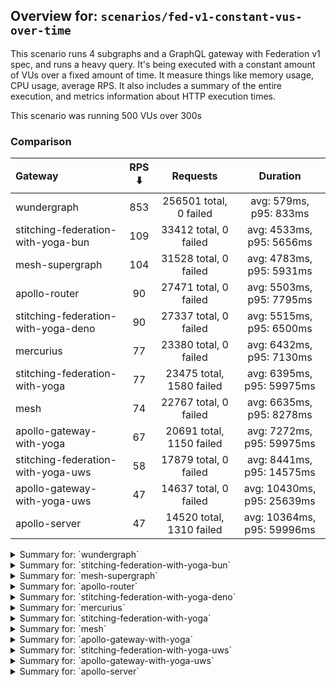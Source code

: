 ## Overview for: `scenarios/fed-v1-constant-vus-over-time`


This scenario runs 4 subgraphs and a GraphQL gateway with Federation v1 spec, and runs a heavy query. It's being executed with a constant amount of VUs over a fixed amount of time. It measure things like memory usage, CPU usage, average RPS. It also includes a summary of the entire execution, and metrics information about HTTP execution times.


This scenario was running 500 VUs over 300s


### Comparison


| Gateway                             | RPS ⬇️ |         Requests         |          Duration          |
| :---------------------------------- | :----: | :----------------------: | :------------------------: |
| wundergraph                         |  853   |  256501 total, 0 failed  |   avg: 579ms, p95: 833ms   |
| stitching-federation-with-yoga-bun  |  109   |  33412 total, 0 failed   |  avg: 4533ms, p95: 5656ms  |
| mesh-supergraph                     |  104   |  31528 total, 0 failed   |  avg: 4783ms, p95: 5931ms  |
| apollo-router                       |   90   |  27471 total, 0 failed   |  avg: 5503ms, p95: 7795ms  |
| stitching-federation-with-yoga-deno |   90   |  27337 total, 0 failed   |  avg: 5515ms, p95: 6500ms  |
| mercurius                           |   77   |  23380 total, 0 failed   |  avg: 6432ms, p95: 7130ms  |
| stitching-federation-with-yoga      |   77   | 23475 total, 1580 failed | avg: 6395ms, p95: 59975ms  |
| mesh                                |   74   |  22767 total, 0 failed   |  avg: 6635ms, p95: 8278ms  |
| apollo-gateway-with-yoga            |   67   | 20691 total, 1150 failed | avg: 7272ms, p95: 59975ms  |
| stitching-federation-with-yoga-uws  |   58   |  17879 total, 0 failed   | avg: 8441ms, p95: 14575ms  |
| apollo-gateway-with-yoga-uws        |   47   |  14637 total, 0 failed   | avg: 10430ms, p95: 25639ms |
| apollo-server                       |   47   | 14520 total, 1310 failed | avg: 10364ms, p95: 59996ms |



<details>
  <summary>Summary for: `wundergraph`</summary>

  **K6 Output**




```
     ✓ response code was 200
     ✓ no graphql errors
     ✓ valid response structure

     checks.........................: 100.00% ✓ 769503     ✗ 0     
     data_received..................: 1.3 GB  4.3 MB/s
     data_sent......................: 305 MB  1.0 MB/s
     http_req_blocked...............: avg=221.29µs min=800ns    med=1.8µs    max=345.26ms p(90)=2.9µs    p(95)=3.5µs   
     http_req_connecting............: avg=216.25µs min=0s       med=0s       max=345.23ms p(90)=0s       p(95)=0s      
     http_req_duration..............: avg=579.03ms min=166.71ms med=559.9ms  max=1.56s    p(90)=767.74ms p(95)=833.36ms
       { expected_response:true }...: avg=579.03ms min=166.71ms med=559.9ms  max=1.56s    p(90)=767.74ms p(95)=833.36ms
   ✓ http_req_failed................: 0.00%   ✓ 0          ✗ 256501
     http_req_receiving.............: avg=6.19ms   min=13.19µs  med=27.3µs   max=641.86ms p(90)=206.9µs  p(95)=17.8ms  
     http_req_sending...............: avg=811.29µs min=5.7µs    med=10µs     max=618.23ms p(90)=21.1µs   p(95)=94.1µs  
     http_req_tls_handshaking.......: avg=0s       min=0s       med=0s       max=0s       p(90)=0s       p(95)=0s      
     http_req_waiting...............: avg=572.03ms min=166.67ms med=556.88ms max=1.56s    p(90)=750.86ms p(95)=808.23ms
     http_reqs......................: 256501  853.941644/s
     iteration_duration.............: avg=584.98ms min=171.63ms med=564.66ms max=1.99s    p(90)=775.93ms p(95)=844.58ms
     iterations.....................: 256501  853.941644/s
     vus............................: 500     min=500      max=500 
     vus_max........................: 500     min=500      max=500 
```


**Performance Overview**


<img src="https://imagedelivery.net/KYe9TScr4TldYHA48pczVg/09c0709d-89ac-45c3-8991-cfbcfbaa6800/public" alt="Performance Overview" />


**HTTP Overview**


<img src="https://imagedelivery.net/KYe9TScr4TldYHA48pczVg/2b957f85-9807-4a56-91e0-994c04c2e400/public" alt="HTTP Overview" />


  </details>

<details>
  <summary>Summary for: `stitching-federation-with-yoga-bun`</summary>

  **K6 Output**




```
     ✓ response code was 200
     ✓ no graphql errors
     ✓ valid response structure

     checks.........................: 100.00% ✓ 100236     ✗ 0    
     data_received..................: 167 MB  548 kB/s
     data_sent......................: 40 MB   131 kB/s
     http_req_blocked...............: avg=2.29ms   min=1.2µs    med=2.29µs max=294.05ms p(90)=4.1µs  p(95)=8.8µs   
     http_req_connecting............: avg=2.26ms   min=0s       med=0s     max=274.84ms p(90)=0s     p(95)=0s      
     http_req_duration..............: avg=4.53s    min=462.73ms med=4.42s  max=11.64s   p(90)=4.84s  p(95)=5.65s   
       { expected_response:true }...: avg=4.53s    min=462.73ms med=4.42s  max=11.64s   p(90)=4.84s  p(95)=5.65s   
   ✓ http_req_failed................: 0.00%   ✓ 0          ✗ 33412
     http_req_receiving.............: avg=115.76µs min=20.1µs   med=46.2µs max=66.55ms  p(90)=71.2µs p(95)=113.54µs
     http_req_sending...............: avg=536.99µs min=6.6µs    med=13.1µs max=177.26ms p(90)=29.5µs p(95)=114.1µs 
     http_req_tls_handshaking.......: avg=0s       min=0s       med=0s     max=0s       p(90)=0s     p(95)=0s      
     http_req_waiting...............: avg=4.53s    min=452.14ms med=4.42s  max=11.64s   p(90)=4.84s  p(95)=5.65s   
     http_reqs......................: 33412   109.925218/s
     iteration_duration.............: avg=4.53s    min=463.98ms med=4.42s  max=11.64s   p(90)=4.84s  p(95)=5.65s   
     iterations.....................: 33412   109.925218/s
     vus............................: 45      min=45       max=500
     vus_max........................: 500     min=500      max=500
```


**Performance Overview**


<img src="https://imagedelivery.net/KYe9TScr4TldYHA48pczVg/41e8ead9-c12e-4dff-d2b7-ea24ef873e00/public" alt="Performance Overview" />


**HTTP Overview**


<img src="https://imagedelivery.net/KYe9TScr4TldYHA48pczVg/e28873e2-f4e4-4d71-35f5-28120faf1d00/public" alt="HTTP Overview" />


  </details>

<details>
  <summary>Summary for: `mesh-supergraph`</summary>

  **K6 Output**




```
     ✓ response code was 200
     ✗ no graphql errors
      ↳  99% — ✓ 31231 / ✗ 297
     ✗ valid response structure
      ↳  0% — ✓ 0 / ✗ 31528

     checks.........................: 66.35% ✓ 62759     ✗ 31825
     data_received..................: 160 MB 530 kB/s
     data_sent......................: 37 MB  124 kB/s
     http_req_blocked...............: avg=2.91ms  min=1.1µs  med=2.1µs  max=449.59ms p(90)=3.1µs  p(95)=3.9µs 
     http_req_connecting............: avg=2.87ms  min=0s     med=0s     max=412.79ms p(90)=0s     p(95)=0s    
     http_req_duration..............: avg=4.78s   min=2.64s  med=4.7s   max=9.92s    p(90)=5.4s   p(95)=5.93s 
       { expected_response:true }...: avg=4.78s   min=2.64s  med=4.7s   max=9.92s    p(90)=5.4s   p(95)=5.93s 
   ✓ http_req_failed................: 0.00%  ✓ 0         ✗ 31528
     http_req_receiving.............: avg=56.03µs min=18.1µs med=48.7µs max=13.59ms  p(90)=68.3µs p(95)=75.7µs
     http_req_sending...............: avg=1.21ms  min=7.5µs  med=12.3µs max=242.84ms p(90)=22.8µs p(95)=28.2µs
     http_req_tls_handshaking.......: avg=0s      min=0s     med=0s     max=0s       p(90)=0s     p(95)=0s    
     http_req_waiting...............: avg=4.78s   min=2.64s  med=4.7s   max=9.77s    p(90)=5.4s   p(95)=5.93s 
     http_reqs......................: 31528  104.16316/s
     iteration_duration.............: avg=4.78s   min=2.64s  med=4.71s  max=10.16s   p(90)=5.4s   p(95)=5.93s 
     iterations.....................: 31528  104.16316/s
     vus............................: 308    min=308     max=500
     vus_max........................: 500    min=500     max=500
```


**Performance Overview**


<img src="https://imagedelivery.net/KYe9TScr4TldYHA48pczVg/5e1e69f6-af7e-484d-3d26-bdba77301300/public" alt="Performance Overview" />


**HTTP Overview**


<img src="https://imagedelivery.net/KYe9TScr4TldYHA48pczVg/369398fd-42d8-4fe9-056c-c4d659fdba00/public" alt="HTTP Overview" />


  </details>

<details>
  <summary>Summary for: `apollo-router`</summary>

  **K6 Output**




```
     ✓ response code was 200
     ✗ no graphql errors
      ↳  99% — ✓ 27303 / ✗ 168
     ✗ valid response structure
      ↳  99% — ✓ 27303 / ✗ 168

     checks.........................: 99.59% ✓ 82077     ✗ 336  
     data_received..................: 137 MB 450 kB/s
     data_sent......................: 33 MB  107 kB/s
     http_req_blocked...............: avg=1.39ms   min=1.2µs  med=2.9µs  max=229.73ms p(90)=4.4µs  p(95)=6.65µs 
     http_req_connecting............: avg=1.35ms   min=0s     med=0s     max=196.11ms p(90)=0s     p(95)=0s     
     http_req_duration..............: avg=5.5s     min=2.61s  med=5.25s  max=14.15s   p(90)=6.8s   p(95)=7.79s  
       { expected_response:true }...: avg=5.5s     min=2.61s  med=5.25s  max=14.15s   p(90)=6.8s   p(95)=7.79s  
   ✓ http_req_failed................: 0.00%  ✓ 0         ✗ 27471
     http_req_receiving.............: avg=123.1µs  min=21.7µs med=50.9µs max=177.18ms p(90)=86.8µs p(95)=103.9µs
     http_req_sending...............: avg=726.68µs min=7.3µs  med=15.2µs max=143.01ms p(90)=33.5µs p(95)=104.4µs
     http_req_tls_handshaking.......: avg=0s       min=0s     med=0s     max=0s       p(90)=0s     p(95)=0s     
     http_req_waiting...............: avg=5.5s     min=2.61s  med=5.25s  max=14.1s    p(90)=6.8s   p(95)=7.79s  
     http_reqs......................: 27471  90.344424/s
     iteration_duration.............: avg=5.5s     min=2.61s  med=5.26s  max=14.22s   p(90)=6.81s  p(95)=7.79s  
     iterations.....................: 27471  90.344424/s
     vus............................: 198    min=198     max=500
     vus_max........................: 500    min=500     max=500
```


**Performance Overview**


<img src="https://imagedelivery.net/KYe9TScr4TldYHA48pczVg/07efa749-0c63-4785-f8b8-8330b6db4400/public" alt="Performance Overview" />


**HTTP Overview**


<img src="https://imagedelivery.net/KYe9TScr4TldYHA48pczVg/dae816c6-53b7-4994-2573-17a2618b0400/public" alt="HTTP Overview" />


  </details>

<details>
  <summary>Summary for: `stitching-federation-with-yoga-deno`</summary>

  **K6 Output**




```
     ✓ response code was 200
     ✗ no graphql errors
      ↳  99% — ✓ 27239 / ✗ 98
     ✗ valid response structure
      ↳  99% — ✓ 27239 / ✗ 98

     checks.........................: 99.76% ✓ 81815     ✗ 196  
     data_received..................: 138 MB 456 kB/s
     data_sent......................: 32 MB  107 kB/s
     http_req_blocked...............: avg=1.77ms  min=900ns  med=1.9µs  max=217.65ms p(90)=3.4µs   p(95)=4.3µs 
     http_req_connecting............: avg=1.74ms  min=0s     med=0s     max=217.52ms p(90)=0s      p(95)=0s    
     http_req_duration..............: avg=5.51s   min=1.82s  med=5.42s  max=11.93s   p(90)=5.83s   p(95)=6.49s 
       { expected_response:true }...: avg=5.51s   min=1.82s  med=5.42s  max=11.93s   p(90)=5.83s   p(95)=6.49s 
   ✓ http_req_failed................: 0.00%  ✓ 0         ✗ 27337
     http_req_receiving.............: avg=95.95µs min=14.7µs med=27.4µs max=80.04ms  p(90)=75.59µs p(95)=92.4µs
     http_req_sending...............: avg=540.9µs min=5.6µs  med=11.1µs max=118.54ms p(90)=25.84µs p(95)=97.6µs
     http_req_tls_handshaking.......: avg=0s      min=0s     med=0s     max=0s       p(90)=0s      p(95)=0s    
     http_req_waiting...............: avg=5.51s   min=1.82s  med=5.42s  max=11.87s   p(90)=5.83s   p(95)=6.49s 
     http_reqs......................: 27337  90.296955/s
     iteration_duration.............: avg=5.51s   min=1.82s  med=5.42s  max=12.06s   p(90)=5.84s   p(95)=6.51s 
     iterations.....................: 27337  90.296955/s
     vus............................: 283    min=283     max=500
     vus_max........................: 500    min=500     max=500
```


**Performance Overview**


<img src="https://imagedelivery.net/KYe9TScr4TldYHA48pczVg/7a9f786d-debb-46bb-4d0b-b157dec7bf00/public" alt="Performance Overview" />


**HTTP Overview**


<img src="https://imagedelivery.net/KYe9TScr4TldYHA48pczVg/c1c5a9f3-213e-4f96-5f1d-708043b71900/public" alt="HTTP Overview" />


  </details>

<details>
  <summary>Summary for: `mercurius`</summary>

  **K6 Output**




```
     ✓ response code was 200
     ✓ no graphql errors
     ✓ valid response structure

     checks.........................: 100.00% ✓ 70140     ✗ 0    
     data_received..................: 118 MB  390 kB/s
     data_sent......................: 28 MB   92 kB/s
     http_req_blocked...............: avg=958.79µs min=1.1µs  med=3µs    max=176.37ms p(90)=4.3µs  p(95)=13.89µs
     http_req_connecting............: avg=914.17µs min=0s     med=0s     max=112.27ms p(90)=0s     p(95)=0s     
     http_req_duration..............: avg=6.43s    min=1.97s  med=6.37s  max=11.58s   p(90)=6.86s  p(95)=7.13s  
       { expected_response:true }...: avg=6.43s    min=1.97s  med=6.37s  max=11.58s   p(90)=6.86s  p(95)=7.13s  
   ✓ http_req_failed................: 0.00%   ✓ 0         ✗ 23380
     http_req_receiving.............: avg=79.02µs  min=20.7µs med=68.8µs max=37.11ms  p(90)=87.7µs p(95)=92.8µs 
     http_req_sending...............: avg=996.12µs min=6.7µs  med=18µs   max=109.56ms p(90)=32.9µs p(95)=43.2µs 
     http_req_tls_handshaking.......: avg=0s       min=0s     med=0s     max=0s       p(90)=0s     p(95)=0s     
     http_req_waiting...............: avg=6.43s    min=1.97s  med=6.37s  max=11.57s   p(90)=6.86s  p(95)=7.12s  
     http_reqs......................: 23380   77.425918/s
     iteration_duration.............: avg=6.43s    min=1.97s  med=6.37s  max=11.66s   p(90)=6.86s  p(95)=7.13s  
     iterations.....................: 23380   77.425918/s
     vus............................: 58      min=58      max=500
     vus_max........................: 500     min=500     max=500
```


**Performance Overview**


<img src="https://imagedelivery.net/KYe9TScr4TldYHA48pczVg/f550dc08-5078-41f6-d821-d626da5b7600/public" alt="Performance Overview" />


**HTTP Overview**


<img src="https://imagedelivery.net/KYe9TScr4TldYHA48pczVg/a64f6da0-0e3e-4bc8-8f6f-a8f02a564500/public" alt="HTTP Overview" />


  </details>

<details>
  <summary>Summary for: `stitching-federation-with-yoga`</summary>

  **K6 Output**




```
     ✗ response code was 200
      ↳  93% — ✓ 21895 / ✗ 1580
     ✗ no graphql errors
      ↳  93% — ✓ 21834 / ✗ 1641
     ✗ valid response structure
      ↳  99% — ✓ 21834 / ✗ 61

     checks.........................: 95.23% ✓ 65563     ✗ 3282 
     data_received..................: 111 MB 367 kB/s
     data_sent......................: 28 MB  92 kB/s
     http_req_blocked...............: avg=2.78ms  min=1.3µs    med=2.5µs  max=316.77ms p(90)=15.4µs  p(95)=2.01ms  
     http_req_connecting............: avg=2.71ms  min=0s       med=0s     max=314.81ms p(90)=0s      p(95)=1.69ms  
     http_req_duration..............: avg=6.39s   min=534.86ms med=2.45s  max=1m0s     p(90)=2.87s   p(95)=59.97s  
       { expected_response:true }...: avg=2.52s   min=534.86ms med=2.44s  max=58.75s   p(90)=2.69s   p(95)=2.79s   
   ✓ http_req_failed................: 6.73%  ✓ 1580      ✗ 21895
     http_req_receiving.............: avg=58.54µs min=0s       med=54.3µs max=19.73ms  p(90)=79.7µs  p(95)=87.2µs  
     http_req_sending...............: avg=1.45ms  min=7.4µs    med=14.8µs max=205.35ms p(90)=33.09µs p(95)=118.53µs
     http_req_tls_handshaking.......: avg=0s      min=0s       med=0s     max=0s       p(90)=0s      p(95)=0s      
     http_req_waiting...............: avg=6.39s   min=534.77ms med=2.45s  max=1m0s     p(90)=2.87s   p(95)=59.96s  
     http_reqs......................: 23475  77.822296/s
     iteration_duration.............: avg=6.4s    min=535.55ms med=2.45s  max=1m0s     p(90)=2.87s   p(95)=1m0s    
     iterations.....................: 23475  77.822296/s
     vus............................: 277    min=277     max=500
     vus_max........................: 500    min=500     max=500
```


**Performance Overview**


<img src="https://imagedelivery.net/KYe9TScr4TldYHA48pczVg/46850e91-7b2e-4d75-64bd-31744ab9b600/public" alt="Performance Overview" />


**HTTP Overview**


<img src="https://imagedelivery.net/KYe9TScr4TldYHA48pczVg/0c18b2af-331d-4c87-6e78-51c5bc677200/public" alt="HTTP Overview" />


  </details>

<details>
  <summary>Summary for: `mesh`</summary>

  **K6 Output**




```
     ✓ response code was 200
     ✗ no graphql errors
      ↳  98% — ✓ 22510 / ✗ 257
     ✗ valid response structure
      ↳  98% — ✓ 22510 / ✗ 257

     checks.........................: 99.24% ✓ 67787   ✗ 514  
     data_received..................: 115 MB 377 kB/s
     data_sent......................: 27 MB  89 kB/s
     http_req_blocked...............: avg=2.09ms   min=1.5µs  med=2.6µs  max=202.49ms p(90)=3.9µs  p(95)=8.07µs 
     http_req_connecting............: avg=2.06ms   min=0s     med=0s     max=202.47ms p(90)=0s     p(95)=0s     
     http_req_duration..............: avg=6.63s    min=2.52s  med=6.5s   max=12.59s   p(90)=7.58s  p(95)=8.27s  
       { expected_response:true }...: avg=6.63s    min=2.52s  med=6.5s   max=12.59s   p(90)=7.58s  p(95)=8.27s  
   ✓ http_req_failed................: 0.00%  ✓ 0       ✗ 22767
     http_req_receiving.............: avg=155.93µs min=23.2µs med=55.5µs max=86.78ms  p(90)=78.4µs p(95)=89.27µs
     http_req_sending...............: avg=438.46µs min=8.4µs  med=14.5µs max=107.49ms p(90)=30.5µs p(95)=38.5µs 
     http_req_tls_handshaking.......: avg=0s       min=0s     med=0s     max=0s       p(90)=0s     p(95)=0s     
     http_req_waiting...............: avg=6.63s    min=2.52s  med=6.5s   max=12.59s   p(90)=7.58s  p(95)=8.27s  
     http_reqs......................: 22767  74.8443/s
     iteration_duration.............: avg=6.63s    min=2.52s  med=6.5s   max=12.59s   p(90)=7.59s  p(95)=8.28s  
     iterations.....................: 22767  74.8443/s
     vus............................: 125    min=125   max=500
     vus_max........................: 500    min=500   max=500
```


**Performance Overview**


<img src="https://imagedelivery.net/KYe9TScr4TldYHA48pczVg/481da533-a0f7-4083-443e-dfdff0944000/public" alt="Performance Overview" />


**HTTP Overview**


<img src="https://imagedelivery.net/KYe9TScr4TldYHA48pczVg/9e9b1dca-8f0c-4419-8ea5-de85981fa800/public" alt="HTTP Overview" />


  </details>

<details>
  <summary>Summary for: `apollo-gateway-with-yoga`</summary>

  **K6 Output**




```
     ✗ response code was 200
      ↳  94% — ✓ 19541 / ✗ 1150
     ✗ no graphql errors
      ↳  92% — ✓ 19228 / ✗ 1463
     ✗ valid response structure
      ↳  98% — ✓ 19228 / ✗ 313

     checks.........................: 95.19% ✓ 57997     ✗ 2926 
     data_received..................: 98 MB  317 kB/s
     data_sent......................: 25 MB  80 kB/s
     http_req_blocked...............: avg=1.17ms   min=1µs      med=2.5µs  max=97.23ms p(90)=5.7µs   p(95)=1.43ms  
     http_req_connecting............: avg=1.12ms   min=0s       med=0s     max=85.47ms p(90)=0s      p(95)=1.29ms  
     http_req_duration..............: avg=7.27s    min=961.4ms  med=3.9s   max=1m0s    p(90)=5.27s   p(95)=59.97s  
       { expected_response:true }...: avg=4.17s    min=961.4ms  med=3.86s  max=59.62s  p(90)=4.91s   p(95)=5.24s   
   ✓ http_req_failed................: 5.55%  ✓ 1150      ✗ 19541
     http_req_receiving.............: avg=59.07µs  min=0s       med=54µs   max=12.73ms p(90)=84.99µs p(95)=93.59µs 
     http_req_sending...............: avg=282.43µs min=6.6µs    med=15.3µs max=24.38ms p(90)=34.7µs  p(95)=154.09µs
     http_req_tls_handshaking.......: avg=0s       min=0s       med=0s     max=0s      p(90)=0s      p(95)=0s      
     http_req_waiting...............: avg=7.27s    min=961.35ms med=3.9s   max=1m0s    p(90)=5.27s   p(95)=59.96s  
     http_reqs......................: 20691  67.040035/s
     iteration_duration.............: avg=7.27s    min=961.57ms med=3.9s   max=1m0s    p(90)=5.27s   p(95)=1m0s    
     iterations.....................: 20691  67.040035/s
     vus............................: 7      min=7       max=500
     vus_max........................: 500    min=500     max=500
```


**Performance Overview**


<img src="https://imagedelivery.net/KYe9TScr4TldYHA48pczVg/41a8d2ed-efee-428b-bd1b-d58b4d222a00/public" alt="Performance Overview" />


**HTTP Overview**


<img src="https://imagedelivery.net/KYe9TScr4TldYHA48pczVg/fd88d2ba-ec7a-4821-d7af-7a2461f68600/public" alt="HTTP Overview" />


  </details>

<details>
  <summary>Summary for: `stitching-federation-with-yoga-uws`</summary>

  **K6 Output**




```
     ✓ response code was 200
     ✗ no graphql errors
      ↳  76% — ✓ 13667 / ✗ 4212
     ✗ valid response structure
      ↳  76% — ✓ 13667 / ✗ 4212

     checks.........................: 84.29% ✓ 45213     ✗ 8424 
     data_received..................: 121 MB 398 kB/s
     data_sent......................: 21 MB  70 kB/s
     http_req_blocked...............: avg=1.72ms   min=1.3µs  med=2.7µs  max=124.91ms p(90)=4.8µs  p(95)=15.81µs 
     http_req_connecting............: avg=1.69ms   min=0s     med=0s     max=124.85ms p(90)=0s     p(95)=0s      
     http_req_duration..............: avg=8.44s    min=2.1s   med=7.79s  max=31.34s   p(90)=12.47s p(95)=14.57s  
       { expected_response:true }...: avg=8.44s    min=2.1s   med=7.79s  max=31.34s   p(90)=12.47s p(95)=14.57s  
   ✓ http_req_failed................: 0.00%  ✓ 0         ✗ 17879
     http_req_receiving.............: avg=105.36µs min=21.5µs med=57.7µs max=150.4ms  p(90)=98.9µs p(95)=126.12µs
     http_req_sending...............: avg=491.96µs min=7.6µs  med=15.3µs max=176.81ms p(90)=32.7µs p(95)=50.31µs 
     http_req_tls_handshaking.......: avg=0s       min=0s     med=0s     max=0s       p(90)=0s     p(95)=0s      
     http_req_waiting...............: avg=8.44s    min=2.1s   med=7.79s  max=31.34s   p(90)=12.47s p(95)=14.57s  
     http_reqs......................: 17879  58.960128/s
     iteration_duration.............: avg=8.44s    min=2.1s   med=7.79s  max=31.34s   p(90)=12.47s p(95)=14.57s  
     iterations.....................: 17879  58.960128/s
     vus............................: 141    min=141     max=500
     vus_max........................: 500    min=500     max=500
```


**Performance Overview**


<img src="https://imagedelivery.net/KYe9TScr4TldYHA48pczVg/43d40b8e-7597-45ed-4877-f63723722400/public" alt="Performance Overview" />


**HTTP Overview**


<img src="https://imagedelivery.net/KYe9TScr4TldYHA48pczVg/c59526c4-468f-4a65-82cc-19d4e6e5ec00/public" alt="HTTP Overview" />


  </details>

<details>
  <summary>Summary for: `apollo-gateway-with-yoga-uws`</summary>

  **K6 Output**




```
     ✓ response code was 200
     ✗ no graphql errors
      ↳  56% — ✓ 8300 / ✗ 6337
     ✗ valid response structure
      ↳  56% — ✓ 8300 / ✗ 6337

     checks.........................: 71.13% ✓ 31237     ✗ 12674
     data_received..................: 62 MB  201 kB/s
     data_sent......................: 17 MB  57 kB/s
     http_req_blocked...............: avg=1.62ms   min=1.6µs    med=2.7µs  max=182.69ms p(90)=4.4µs  p(95)=24.1µs  
     http_req_connecting............: avg=1.58ms   min=0s       med=0s     max=104.49ms p(90)=0s     p(95)=0s      
     http_req_duration..............: avg=10.42s   min=100.71ms med=8.8s   max=39.26s   p(90)=22.64s p(95)=25.63s  
       { expected_response:true }...: avg=10.42s   min=100.71ms med=8.8s   max=39.26s   p(90)=22.64s p(95)=25.63s  
   ✓ http_req_failed................: 0.00%  ✓ 0         ✗ 14637
     http_req_receiving.............: avg=89.65µs  min=21µs     med=55.2µs max=22.73ms  p(90)=100µs  p(95)=128.12µs
     http_req_sending...............: avg=728.66µs min=9.8µs    med=16.2µs max=93.76ms  p(90)=45.8µs p(95)=192.82µs
     http_req_tls_handshaking.......: avg=0s       min=0s       med=0s     max=0s       p(90)=0s     p(95)=0s      
     http_req_waiting...............: avg=10.42s   min=100.6ms  med=8.8s   max=39.26s   p(90)=22.64s p(95)=25.63s  
     http_reqs......................: 14637  47.623351/s
     iteration_duration.............: avg=10.43s   min=101.46ms med=8.82s  max=39.26s   p(90)=22.64s p(95)=25.63s  
     iterations.....................: 14637  47.623351/s
     vus............................: 147    min=147     max=500
     vus_max........................: 500    min=500     max=500
```


**Performance Overview**


<img src="https://imagedelivery.net/KYe9TScr4TldYHA48pczVg/a0c4606e-9996-40f7-4496-f7e29df83e00/public" alt="Performance Overview" />


**HTTP Overview**


<img src="https://imagedelivery.net/KYe9TScr4TldYHA48pczVg/dd0de993-fc41-40af-9301-6722fb899700/public" alt="HTTP Overview" />


  </details>

<details>
  <summary>Summary for: `apollo-server`</summary>

  **K6 Output**




```
     ✗ response code was 200
      ↳  90% — ✓ 13210 / ✗ 1310
     ✗ no graphql errors
      ↳  82% — ✓ 11945 / ✗ 2575
     ✗ valid response structure
      ↳  90% — ✓ 11945 / ✗ 1265

     checks.........................: 87.81% ✓ 37100     ✗ 5150 
     data_received..................: 66 MB  219 kB/s
     data_sent......................: 17 MB  57 kB/s
     http_req_blocked...............: avg=4.09ms   min=1.3µs  med=3µs    max=256.63ms p(90)=325.52µs p(95)=10.18ms 
     http_req_connecting............: avg=3.99ms   min=0s     med=0s     max=256.56ms p(90)=259.54µs p(95)=8.96ms  
     http_req_duration..............: avg=10.36s   min=1.65s  med=5.3s   max=1m0s     p(90)=8.15s    p(95)=59.99s  
       { expected_response:true }...: avg=5.44s    min=1.65s  med=5.24s  max=59.56s   p(90)=6.4s     p(95)=6.89s   
   ✓ http_req_failed................: 9.02%  ✓ 1310      ✗ 13210
     http_req_receiving.............: avg=76.55µs  min=0s     med=68.8µs max=8.91ms   p(90)=104.6µs  p(95)=123.4µs 
     http_req_sending...............: avg=842.63µs min=9.19µs med=19.3µs max=103.96ms p(90)=81.5µs   p(95)=624.21µs
     http_req_tls_handshaking.......: avg=0s       min=0s     med=0s     max=0s       p(90)=0s       p(95)=0s      
     http_req_waiting...............: avg=10.36s   min=1.65s  med=5.3s   max=1m0s     p(90)=8.15s    p(95)=59.99s  
     http_reqs......................: 14520  47.827829/s
     iteration_duration.............: avg=10.37s   min=1.65s  med=5.3s   max=1m0s     p(90)=8.21s    p(95)=1m0s    
     iterations.....................: 14520  47.827829/s
     vus............................: 125    min=125     max=500
     vus_max........................: 500    min=500     max=500
```


**Performance Overview**


<img src="https://imagedelivery.net/KYe9TScr4TldYHA48pczVg/c8768ec3-0a3b-41fa-4779-5919ce679300/public" alt="Performance Overview" />


**HTTP Overview**


<img src="https://imagedelivery.net/KYe9TScr4TldYHA48pczVg/9199c476-49a3-40cc-bf74-235255e70100/public" alt="HTTP Overview" />


  </details>